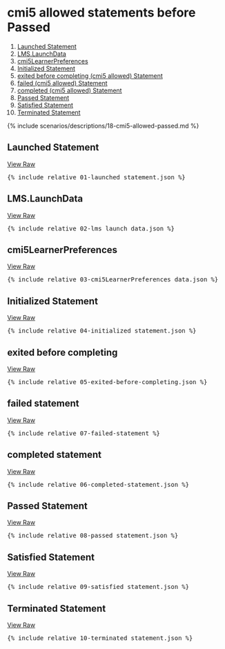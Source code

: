 ---
---

# cmi5 allowed statements before Passed

1. [Launched Statement](#launched-statement)
1. [LMS.LaunchData](#lmslaunchdata)
1. [cmi5LearnerPreferences](#cmi5learnerpreferences)
1. [Initialized Statement](#initialized-statement)
1. [exited before completing (cmi5 allowed) Statement](#exited-before-completing)
1. [failed (cmi5 allowed) Statement](#failed-statement)
1. [completed (cmi5 allowed) Statement](#completed-statement)
1. [Passed Statement](#passed-statement)
1. [Satisfied Statement](#satisfied-statement)
1. [Terminated Statement](#terminated-statement)

{% include scenarios/descriptions/18-cmi5-allowed-passed.md %}

## Launched Statement

[View Raw](01-launched_statement.json)

<pre>
{% include_relative 01-launched_statement.json %}
</pre>

## LMS.LaunchData

[View Raw](02-lms_launch_data.json)

<pre>
{% include_relative 02-lms_launch_data.json %}
</pre>

## cmi5LearnerPreferences

[View Raw](03-cmi5LearnerPreferences_data.json)

<pre>
{% include_relative 03-cmi5LearnerPreferences_data.json %}
</pre>

## Initialized Statement

[View Raw](04-initialized_statement.json)

<pre>
{% include_relative 04-initialized_statement.json %}
</pre>

## exited before completing

[View Raw](05-exited-before-completing.json)

<pre>
{% include_relative 05-exited-before-completing.json %}
</pre>

## failed statement

[View Raw](07-failed-statement.json)

<pre>
{% include_relative 07-failed-statement %}
</pre>

## completed statement

[View Raw](06-completed-statement.json)

<pre>
{% include_relative 06-completed-statement.json %}
</pre>

## Passed Statement

[View Raw](08-passed_statement.json)

<pre>
{% include_relative 08-passed_statement.json %}
</pre>

## Satisfied Statement

[View Raw](09-satisfied_statement.json)

<pre>
{% include_relative 09-satisfied_statement.json %}
</pre>

## Terminated Statement

[View Raw](10-terminated_statement.json)

<pre>
{% include_relative 10-terminated_statement.json %}
</pre>


